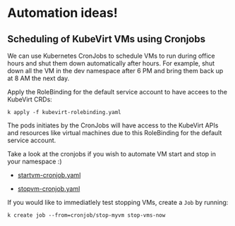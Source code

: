 # Automation ideas!

## Scheduling of KubeVirt VMs using Cronjobs
We can use Kubernetes CronJobs to schedule VMs to run during office hours and shut them down automatically after hours. For example, shut down all the VM in the dev namespace after 6 PM and bring them back up at 8 AM the next day.

Apply the RoleBinding for the default service account to have accees to the KubeVirt CRDs:

`k apply -f kubevirt-rolebinding.yaml`

The pods initiates by the CronJobs will have access to the KubeVirt APIs and resources like virtual machines due to this RoleBinding for the default service account.


Take a look at the cronjobs if you wish to automate VM start and stop in your namespace :) 

- [startvm-cronjob.yaml](startvm-cronjob.yaml) 

- [stopvm-cronjob.yaml](stopvm-cronjob.yaml)

If you would like to immediatlely test stopping VMs, create a `Job` by running:

`k create job --from=cronjob/stop-myvm stop-vms-now` 

